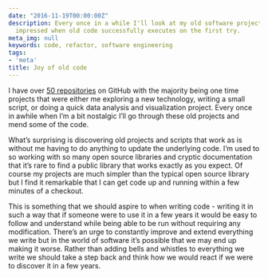 ```yaml
---
date: "2016-11-19T00:00:00Z"
description: Every once in a while I'll look at my old software projects and am always
  impressed when old code successfully executes on the first try.
meta_img: null
keywords: code, refactor, software engineering
tags:
- 'meta'
title: Joy of old code
---
```


I have over [50 repositories](https://github.com/dangoldin?tab=repositories) on GitHub with the majority being one time projects that were either me exploring a new technology, writing a small script, or doing a quick data analysis and visualization project. Every once in awhile when I’m a bit nostalgic I’ll go through these old projects and mend some of the code.

What’s surprising is discovering old projects and scripts that work as is without me having to do anything to update the underlying code. I’m used to so working with so many open source libraries and cryptic documentation that it’s rare to find a public library that works exactly as you expect. Of course my projects are much simpler than the typical open source library but I find it remarkable that I can get code up and running within a few minutes of a checkout.

This is something that we should aspire to when writing code - writing it in such a way that if someone were to use it in a few years it would be easy to follow and understand while being able to be run without requiring any modification. There’s an urge to constantly improve and extend everything we write but in the world of software it’s possible that we may end up making it worse. Rather than adding bells and whistles to everything we write we should take a step back and think how we would react if we were to discover it in a few years.
